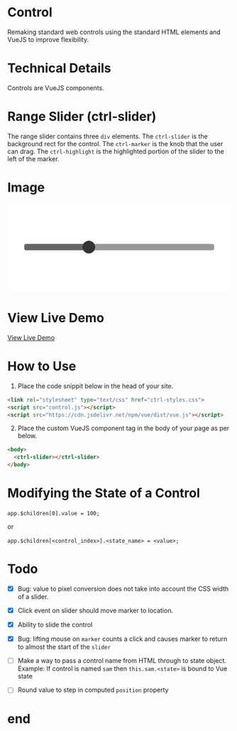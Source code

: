 # Control

Remaking standard web controls using the standard HTML elements and VueJS to improve flexibility.

# Technical Details

Controls are VueJS components.

# Range Slider (ctrl-slider)

The range slider contains three `div` elements. The `ctrl-slider` is the background rect for the control. The `ctrl-marker` is the knob that the user can drag. The `ctrl-highlight` is the highlighted portion of the slider to the left of the marker.

# Image

[![](./range-slider.png)](https://regularmemory.blog/Control/)

# View Live Demo

[View Live Demo](https://regularmemory.blog/Control/)

# How to Use

1. Place the code snippit below in the head of your site.

``` html
<link rel="stylesheet" type="text/css" href="ctrl-styles.css">
<script src="control.js"></script>
<script src="https://cdn.jsdelivr.net/npm/vue/dist/vue.js"></script>
```

2. Place the custom VueJS component tag in the body of your page as per below.

``` html
<body>
  <ctrl-slider></ctrl-slider>
</body>
```

# Modifying the State of a Control

`app.$children[0].value = 100;`

or

`app.$children[<control_index>].<state_name> = <value>;`

# Todo

- [x] Bug: value to pixel conversion does not take into account the CSS width of a slider.
- [x] Click event on slider should move marker to location.
- [x] Ability to slide the control
- [x] Bug: lifting mouse on `marker` counts a click and causes marker to return to almost the start of the `slider`

- [ ] Make a way to pass a control name from HTML through to state object. Example: If control is named `sam` then `this.sam.<state>` is bound to Vue state

- [ ] Round value to step in computed `position` property


















# end
